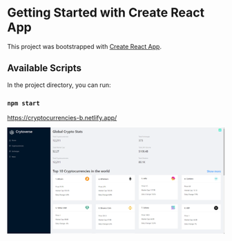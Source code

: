 # Getting Started with Create React App

This project was bootstrapped with [Create React App](https://github.com/facebook/create-react-app).

## Available Scripts

In the project directory, you can run:

### `npm start`

https://cryptocurrencies-b.netlify.app/

![alt text for screen readers](/pictures/Screenshot-1.png "Text to show on mouseover")
